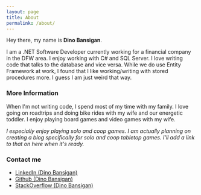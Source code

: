 ```yaml
---
layout: page
title: About
permalink: /about/
---
```


Hey there, my name is **Dino Bansigan**. 

I am a .NET Software Developer currently working for a financial company in the DFW area. I enjoy working with C# and SQL Server. I love  writing code that talks to the database and vice versa. While we do use Entity Framework at work, I found that I like working/writing with stored procedures more. I guess I am just weird that way.

### More Information

When I'm not writing code, I spend most of my time with my family. I love going on roadtrips and doing bike rides with my wife and our energetic toddler. I enjoy playing board games and video games with my wife. 

*I especially enjoy playing solo and coop games. I am actually planning on creating a blog specifically for solo and coop tabletop games. I'll add a link to that on here when it's ready.*

### Contact me

- [LinkedIn (Dino Bansigan)](https://www.linkedin.com/in/dinobansigan)
- [Github (Dino Bansigan)](https://github.com/DinoBansigan)
- [StackOverflow (Dino Bansigan)](https://stackoverflow.com/users/5041911/dino-bansigan)